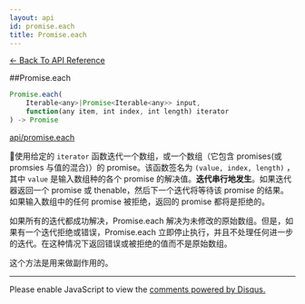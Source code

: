 ```yaml
---
layout: api
id: promise.each
title: Promise.each
---
```




[← Back To API Reference](/bluebird_cn/docs/api-reference.html)
<div class="api-code-section"><markdown>
##Promise.each

```js
Promise.each(
    Iterable<any>|Promise<Iterable<any>> input,
    function(any item, int index, int length) iterator
) -> Promise
```

[api/promise.each](unfinished-article)

使用给定的 `iterator` 函数迭代一个数组，或一个数组（它包含 promises(或 promsies 与值的混合)）的 promise。该函数签名为 `(value, index, length)` ，其中 `value` 是输入数组种的各个 promise 的解决值。**迭代串行地发生**。如果迭代器返回一个 promise 或 thenable，然后下一个迭代将等待该 promise 的结果。如果输入数组中的任何 promise 被拒绝，返回的 promise 都将是拒绝的。

如果所有的迭代都成功解决，Promise.each 解决为未修改的原始数组。但是，如果有一个迭代拒绝或错误，Promise.each 立即停止执行，并且不处理任何进一步的迭代。在这种情况下返回错误或被拒绝的值而不是原始数组。

这个方法是用来做副作用的。

<hr>
</markdown></div>

<div id="disqus_thread"></div>
<script type="text/javascript">
    var disqus_title = "Promise.each";
    var disqus_shortname = "bluebirdjs";
    var disqus_identifier = "disqus-id-promise.each";

    (function() {
        var dsq = document.createElement("script"); dsq.type = "text/javascript"; dsq.async = true;
        dsq.src = "//" + disqus_shortname + ".disqus.com/embed.js";
        (document.getElementsByTagName("head")[0] || document.getElementsByTagName("body")[0]).appendChild(dsq);
    })();
</script>
<noscript>Please enable JavaScript to view the <a href="https://disqus.com/?ref_noscript" rel="nofollow">comments powered by Disqus.</a></noscript>

